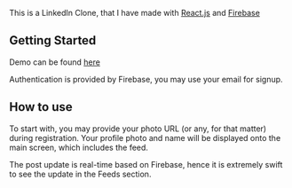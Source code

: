 This is a LinkedIn Clone, that I have made with [React.js](https://reactjs.org) and [Firebase](https://firebase.google.com)

## Getting Started

Demo can be found [here]()

Authentication is provided by Firebase, you may use your email for signup.

## How to use

To start with, you may provide your photo URL (or any, for that matter) during registration. Your profile photo and name will be displayed onto the main screen, which includes the feed.

The post update is real-time based on Firebase, hence it is extremely swift to see the update in the Feeds section.
